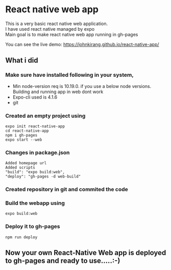 # React native web app
This is a very basic react native web application. <br>
I have used react native managed by expo <br>
Main goal is to make react native web app running in gh-pages <br>

You can see the live demo: https://johnkirang.github.io/react-native-app/

## What i did

### Make sure have installed following in your system,
* Min node-version req is 10.19.0. if you use a below node versions. Building and running app in web dont work
* Expo-cli used is 4.1.6
* git

### Created an empty project using
    expo init react-native-app
    cd react-native-app
    npm i gh-pages
    expo start --web

### Changes in package.json
    Added homepage url
    Added scripts
    "build": "expo build:web",
    "deploy": "gh-pages -d web-build"

### Created repository in git and commited the code
    
### Build the webapp using
    expo build:web

### Deploy it to gh-pages
    npm run deploy

## Now your own React-Native Web app is deployed to gh-pages and ready to use.....:-)


